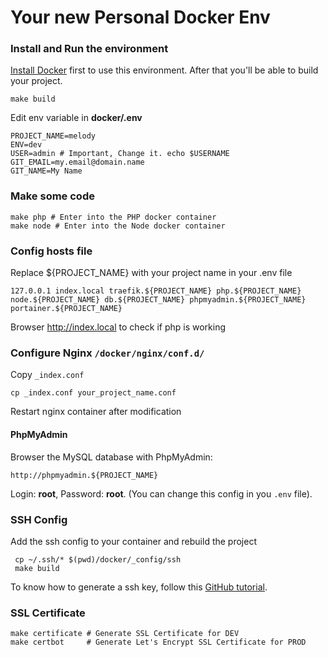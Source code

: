 Your new Personal Docker Env
============================

### Install and Run the environment

[Install Docker](http://docs.docker.com/engine/installation/) first to use this environment.
After that you'll be able to build your project.

    make build

Edit env variable in **docker/.env**

    PROJECT_NAME=melody
    ENV=dev
    USER=admin # Important, Change it. echo $USERNAME 
    GIT_EMAIL=my.email@domain.name
    GIT_NAME=My Name

### Make some code

    make php # Enter into the PHP docker container
    make node # Enter into the Node docker container

### Config hosts file

Replace ${PROJECT_NAME} with your project name in your .env file
 
    127.0.0.1 index.local traefik.${PROJECT_NAME} php.${PROJECT_NAME} node.${PROJECT_NAME} db.${PROJECT_NAME} phpmyadmin.${PROJECT_NAME} portainer.${PROJECT_NAME}

Browser http://index.local to check if php is working

### Configure Nginx `/docker/nginx/conf.d/`
Copy `_index.conf`

`cp _index.conf your_project_name.conf`

Restart nginx container after modification

#### PhpMyAdmin

Browser the MySQL database with PhpMyAdmin:

    http://phpmyadmin.${PROJECT_NAME}

Login: **root**, Password: **root**. (You can change this config in you `.env` file).

### SSH Config

Add the ssh config to your container and rebuild the project

     cp ~/.ssh/* $(pwd)/docker/_config/ssh
     make build

To know how to generate a ssh key,
follow this [GitHub tutorial](https://help.github.com/articles/generating-ssh-keys/).

### SSL Certificate

    make certificate # Generate SSL Certificate for DEV
    make certbot     # Generate Let's Encrypt SSL Certificate for PROD
